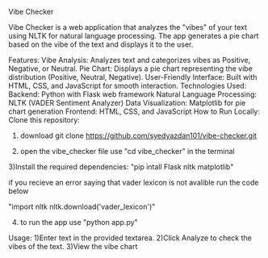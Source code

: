 Vibe Checker

Vibe Checker is a web application that analyzes the "vibes" of your text using NLTK for natural language processing. The app generates a pie chart based on the vibe of the text and displays it to the user.

Features:
Vibe Analysis: Analyzes text and categorizes vibes as Positive, Negative, or Neutral.
Pie Chart: Displays a pie chart representing the vibe distribution (Positive, Neutral, Negative).
User-Friendly Interface: Built with HTML, CSS, and JavaScript for smooth interaction.
Technologies Used:
Backend: Python with Flask web framework
Natural Language Processing: NLTK (VADER Sentiment Analyzer)
Data Visualization: Matplotlib for pie chart generation
Frontend: HTML, CSS, and JavaScript
How to Run Locally:
Clone this repository:

1) download 
git clone https://github.com/syedyazdan101/vibe-checker.git

2) open the vibe_checker file
use "cd vibe_checker" in the terminal


3)Install the required dependencies:
"pip intall Flask nltk matplotlib"

if you recieve an error saying that vader lexicon is not avalible run the code below 

"import nltk
nltk.download('vader_lexicon')"

4) to run the app use
"python app.py"


Usage:
1)Enter text in the provided textarea.
2)Click Analyze to check the vibes of the text.
3)View the vibe chart
